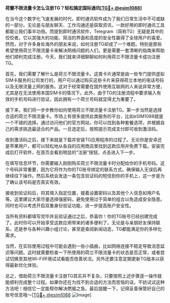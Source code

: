 **荷蘭不限流量卡怎么注册TG？轻松搞定国际通讯[[TG💪+ @esim1088](https://t.me/s/esim1088)]**

在当今这个数字化飞速发展的时代，即时通讯软件成为了我们日常生活中不可或缺的一部分。无论是与朋友聊天、工作沟通还是获取资讯，一款好用的即时通讯工具都能让我们事半功倍。而提到即时通讯软件，Telegram（简称TG）无疑是其中的佼佼者。它以其强大的功能、简洁的界面和高度的安全性赢得了全球用户的喜爱。然而，对于许多身处海外的朋友来说，如何注册TG却成了一个难题。特别是那些希望使用荷兰不限流量卡来解决网络问题的人们，更是需要一套清晰的指南来帮助他们顺利完成注册。今天，我们就来详细聊聊如何利用荷兰不限流量卡成功注册TG。

首先，我们需要了解什么是荷兰不限流量卡。这类卡片通常是由一些专门提供虚拟SIM卡服务的公司发行的，用户可以通过购买这些卡片来获得荷兰本地的电话号码以及无限流量上网的服务。这对于经常需要在国外使用互联网的人来说非常方便，尤其是在无法使用本国SIM卡的情况下。此外，由于TG的注册流程中要求输入有效的手机号码进行验证，因此拥有一个荷兰号码就显得尤为重要了。

接下来，我们将一步步教你如何使用荷兰不限流量卡注册TG。第一步当然是选择合适的荷兰不限流量卡。市场上有很多提供此类服务的平台，比如eSIM1088就是一个不错的选择。通过访问他们的官方网站，你可以找到各种套餐选项，并根据自己的需求挑选最适合的产品。一旦选定后，按照提示完成支付即可收到激活码。

收到激活码之后，接下来就是下载并安装TG应用程序的过程了。无论你是安卓还是苹果用户，都可以轻松地从各自的应用商店里找到这款应用并免费下载。安装完成后打开软件，在首页会看到明显的“注册”按钮，点击进入下一步。

在填写信息环节，你需要输入刚刚购买荷兰不限流量卡时分配给你的手机号码。这个号码非常重要，因为它将作为你的TG账号绑定的联系方式。确保输入无误后再继续往下操作。然后系统会发送一条包含验证码的短信到你的手机上，这一步是为了确认该号码是否真实有效。

接收到验证码后，将其填入指定位置，接着设置密码以及其他个人信息如用户名等。这里建议大家尽量选择强密码，避免使用过于简单的组合以免造成安全隐患。同时也可以考虑开启双重身份验证功能，进一步提高账户安全性。

当所有资料都填写完毕并且验证通过之后，恭喜你！你的TG账号已经创建完成了。此时你可以开始享受这款应用带来的诸多便利了。无论是与亲朋好友保持联系，还是参与各种兴趣小组讨论，甚至是查阅新闻动态，TG都能满足你的多样化需求。

当然，在实际使用过程中可能会遇到一些小插曲，比如网络连接不稳定导致消息延迟等问题。这时就需要检查一下所使用的荷兰不限流量卡的状态是否正常，或者尝试切换至其他Wi-Fi环境试试看能否改善状况。另外还要注意定期更新TG版本以获得最新优化体验。

总之，借助荷兰不限流量卡注册TG其实并不复杂，只要按照上述步骤逐一操作就能顺利完成整个过程。如果你还在为找不到合适的方法而苦恼的话，不妨试试这种方法吧！相信它一定能帮你解决燃眉之急。最后提醒一下，记得妥善保管好自己的账号信息哦～[[TG💪+ @esim1088](https://t.me/s/esim1088) ![Image](https://i.postimg.cc/4NQfJmqS/Snipaste-2025-05-13-00-14-12.png)]